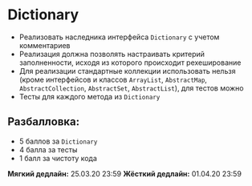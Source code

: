 # Dictionary

* Реализовать наследника интерфейса `Dictionary` с учетом комментариев
* Реализация должна позволять настраивать критерий заполненности, исходя из которого происходит рехеширование
* Для реализации стандартные коллекции использовать нельзя (кроме интерфейсов и классов `ArrayList`, `AbstractMap`, `AbstractCollection`, `AbstractSet`, `AbstractList`), для тестов можно
* Тесты для каждого метода из `Dictionary`

## Разбалловка:
- 5 баллов за `Dictionary`
- 4 балла за тесты
- 1 балл за чистоту кода

**Мягкий дедлайн:** 25.03.20 23:59
**Жёсткий дедлайн:** 01.04.20 23:59
